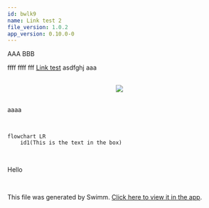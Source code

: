 ```yaml
---
id: bwlk9
name: Link test 2
file_version: 1.0.2
app_version: 0.10.0-0
---
```


AAA BBB

ffff ffff fff [Link test](link-test.9xnjn.sw.md) asdfghj aaa

<br/>

<div align="center"><img src="https://firebasestorage.googleapis.com/v0/b/swimm-dev-content/o/repositories%2Fls4DA2fLasmQuEbT4ipw%2Fcfa7ba3f-3e4b-4464-be8f-3f98d9966d95.gif?alt=media&token=0815bc53-b3df-4f79-b7d4-8231e25df9cb" style="width:'50%'"/></div>

<br/>

aaaa

<br/>

<!--MERMAID {width:100}-->
```mermaid
flowchart LR
    id1(This is the text in the box)
```
<!--MCONTENT {content: flowchart LR id1(This is the text in the box)} --->

<br/>

Hello

<br/>

This file was generated by Swimm. [Click here to view it in the app](http://localhost:5001/repos/ls4DA2fLasmQuEbT4ipw/docs/bwlk9).